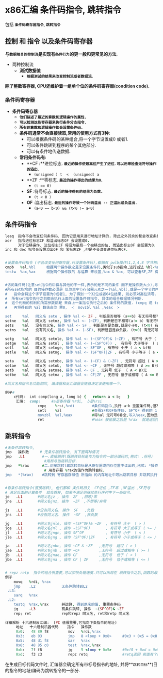 # x86汇编 条件码指令, 跳转指令

包括  **`条件码寄存器指令`**, **`跳转指令`**

## 控制 和 指令 以及条件码寄存器

**与`数据相关的控制流`是实现有`条件行为`的更一般和更常见的方法.**

* 两种控制流
  * **测试数据值**
    * **`根据测试的结果来改变控制流或者数据流.`**

**除了整数寄存器, CPU还维护着一组单个位的条件码寄存器\(condition code\).**

### 条件码寄存器

* **条件码寄存器** 
  * **`他们描述了最近的算数和逻辑操作的属性.`**
  * **`可以检测这些寄存器来执行条件分支指令.`**
  * **`所有的算数和逻辑操作都会设置条件码.`**
  * **条件码通常不会直接读取,常用的使用方式有3种:**
    * 可以根据条件码的某种组合,将一个字节设置成0 或者1.
    * 可以条件跳转到程序的某个其他部分.
    * 可以有条件地传送数据.
  * **常用条件码有:**
    * **CF  :**进位标志.   **`最近的操作使最高位产生了进位`. `可以用来检查无符号操作的溢出`.**
      * `(unsigned ) t  <  (unsigned) a`
    * **ZF  :**零标志.       **`最近的操作得出的结果为0`.**
      * `(t == 0)`
    * **SF**  :符号标志.   **`最近的操作得到的结果为负数.`**
      * `(t < 0 )`
    * **OF** :溢出标志.    **`最近的操作导致一个补码溢出 -- 正溢出或负溢出.`**
      * `(a<0 == b<0) && (t<0 != a<0)`

## 条件码指令

```ruby
leaq  指令不会改变任何条件码, 因为它是用来进行地址计算的. 除此之外其余的都会改变条件码.
xor   指令进位标志CF 和溢出标志OF 会设置成0.
      对于位移操作, 进位标志CF 将设为最后一个被移出的位, 而溢出标志OF 会设置为0.
inc 和 dec 指令会设置溢出OF 和 零标志ZF ,但是不会改变进位标志CF.


#设置条件码指令 (不会改变任何寄存器,只设置条件码),都拥有 pwlb操作(1,2,4,8 字节格式)
cmpb   %al,%bl     根据两个操作数之差来设置条件码,类似于sub指令,进行减法 %bl-%al, 可以查看ZF,SF,OF,CF 对比大小.
testw  %ax,%ax     根据两个操作数的 与运算 来设置,%ax & %ax, 可以查看SF,ZF 得到是负数还是0


#访问条件码(注意set指令的后辍与其他的不一样,表示的是不同的条件 而不是操作数大小),考虑的是条件码的组合
#所有set指令的 目的操作数必须是 低位单字节存储器元素之一(%al,%bl),或是一个字节的内存位置, 
#   指令会将这个字节设置为0或者1, 为了得到一个32位或者64位结果, 则必须对高位清零.
#  所有set指令执行之前都会执行上面的设置条件码指令, 具体的组合根据情况判断.
#  这个判断的机制和所需参数都是 来自上一条指令执行之后的 条件码的数值. (cmpq 或 testq).
#   再将得到的 %al 数值高位 置0,  <  movzbl %al ,%eax  >

set     %al   同义名 sete , 操作 %al <- ZF , 判断是否相等 (a==b) 有无符号都可以
setne   %al   同义名 setnz, 操作 %al <- (~ZF), 判断是否不相等(a!= b) 有无符号都可
sets    %al   没有同义名, 操作 %al <- SF , 判断是否是负数,就是小于0. (t<0) 有无符号都可以
setns   %al   没有同义名, 操作 %al <- (~SF), 判断是否是非负数. (t>0) 有无符号都可以

setg    %al   同义名 setnle, 操作 %al <- (~(SF^OF)& (~ZF) , 有符号 大于 ( a > b )有
setge   %al   同义名 setnl , 操作 %al <- (~(SF^OF)) ,  有符号 大于等于  ( a >= b )有
setl    %al   同义名 setnge, 操作 %al <- SF^OF , 有符号 小于 ( a < b)有
setle   %al   同义名 setng,  操作 %al <- (SF^OF)|ZF , 有符号 小于等于 ( a <= b)有

seta    %al   同义名 setnbe, 操作 %al <- (~CF) & (~ZF) , 无符号 超过 ( A > B )无
setae   %al   同义名 setnb,  操作 %al <- ~CF , 无符号 超过或相等 ( A >= B)无
setb    %al   同义名 setnae, 操作 %al <- CF , 无符号 低于  ( A < B)无
setbe   %al   同义名 setna , 操作 %al <- CF|ZF , 无符号 低于或相等 ( A <= B )无

#同义名和指令名功能相同, 编译器和反汇编器会随意决定该使用哪一个.

例子#
    c代码:  int comp(long a, long b) {   return a < b;   }
     汇编:  comp:     #a是寄存器 %rdi,  b是%rsi
               cmpq    %rsi,%rdi        #条件码指令,执行 a-b 重置条件码,但不修改寄存器
               setl    %al              #查看SF和OF条件码. SF^OF 得到的 1 或0 写入%al
               movzbl  %al,%eax         #将%al 无符号0补全,写入%eax,因为是l 所以高4位也置0.
               ret                      #%eax 被拓展之后是 %rax  就是返回值参数寄存器.
```

## 跳转指令

```ruby
#无条件跳转指令, 
jmp   操作数     # 无条件跳转指令, 有下面两种情况
jmp   .L1        #一.直接跳转(既跳转目标是作为指令的一部分编码的,格式: .标号)
                  #用标号当跳转目标.
jmp   *%rax      #二.间接跳转(即跳转目标是从寄存器或内存位置中读出的,格式: *操作数指示符)
                  # 用寄存器 %rax的值作为跳转目标. 
jmp   *(%rax)    #跳转到 寄存器存储值 所指向 的内存地址中取出跳转目标 并跳转执行.


#有条件跳转指令(直接跳转), 他们都和 条件码相关  CF进位 ,ZF零 ,OF溢出 ,SF符号
# 满足后面的计算条件  就会跳转, 如果不满足则继续执行序列中下一条指令.
je   .L1       #同义名jz , 操作  ZF  ,相等/零
jne  .L1       #同义名jnz, 操作  ~ZF  ,不想等/非零

js   .L1       #没有同义名. 操作  SF   ,负数
jns  .L1       #没有同义名. 操作  ~SF  ,非负数

jg   .L1       #同义名jnle, 操作 ~(SF^OF)& ~ZF  , 有符号 大于  ( > )
jge  .L1       #同义名jnl , 操作 ~(SF^OF)       , 有符号 大于或等于 ( >= )
jl   .L1       #同义名jnge, 操作 SF^OF          , 有符号 小于  ( < )
jle  .L1       #同义名jng , 操作 (SF^OF)|ZF     , 有符号 小于或等于 ( <= )

ja   .L1       #同义名jnbe, 操作 ~CF & ~ZF   ,无符号  超过 ( > )
jae  .L1       #同义名jnb , 操作 ~CF         ,无符号  超过或相等 ( >= )
jb   .L1       #同义名jnae, 操作 CF          ,无符号  低于 ( < )
jbe  .L1       #同义名jna , 操作 CF | ZF     ,无符号  低于或相等 ( <= )


# repz retp  指令的组合很重要,可以加快处理速度.只可以出现在 跳转指令之后,函数的最后两条指令.
例子
    movq   %rdi, %rax       
    jmp    .L2            无条件跳转到L2
 .L3:
    sarq   %rax
 .L2:
    testq  %rax,%rax      并运算, 得到原来的值, 重置条件码
    jg     .L3            有条件跳转, 操作  ~(SF^OF)& ~ZF
    rep; ret              rep和repz 同义名, ret和retp 同义名
    
详细解析 十六进制反汇编:  (PC 值很重要,它指向下条指令的地址)
     地址   十六进制机器代码    指令   操作数
     0x0:   48 89 f8         mov   %rdi,%rax
     0x3:   eb 03            jmp   8 <loop + 0x8>     #0x3 + 0x5 = 0x8 地址计算
     0x5:   48 d1 f8         sar   %rax
     0x8:   48 85 c0         test  %rax,%rax
     0xb:   7f f8            jg    5 <loop + 0x5>     #0xf8 + 0xd = 0x5 地址计算
     0xd:   f3 c3            repz retq                #retq返回 前面有个repz 很重要.
```

在生成目标代码文件时, 汇编器会确定所有带标号指令的地址,  并将**`跳转目标`**\(目的指令的地址\)编码为跳转指令的一部分.











